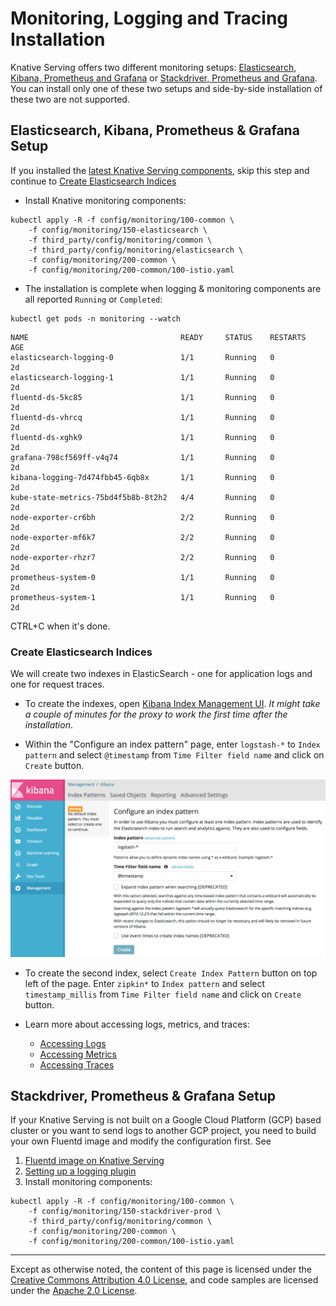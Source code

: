 # Monitoring, Logging and Tracing Installation

Knative Serving offers two different monitoring setups:
[Elasticsearch, Kibana, Prometheus and Grafana](#Elasticsearch,-Kibana,-Prometheus-&-Grafana-Setup) or [Stackdriver, Prometheus and Grafana](#Stackdriver,-Prometheus-&-Grafana-Setup). You can install only one of these two setups and side-by-side installation of these two are not supported.

## Elasticsearch, Kibana, Prometheus & Grafana Setup

If you installed the [latest Knative Serving components](../install/README.md#Installing-Knative),
skip this step and continue to [Create Elasticsearch Indices](#Create-Elasticsearch-Indices)

* Install Knative monitoring components:
```
kubectl apply -R -f config/monitoring/100-common \
    -f config/monitoring/150-elasticsearch \
    -f third_party/config/monitoring/common \
    -f third_party/config/monitoring/elasticsearch \
    -f config/monitoring/200-common \
    -f config/monitoring/200-common/100-istio.yaml
```
* The installation is complete when logging & monitoring components are all reported `Running` or `Completed`:
```
kubectl get pods -n monitoring --watch
```
```
NAME                                  READY     STATUS    RESTARTS   AGE
elasticsearch-logging-0               1/1       Running   0          2d
elasticsearch-logging-1               1/1       Running   0          2d
fluentd-ds-5kc85                      1/1       Running   0          2d
fluentd-ds-vhrcq                      1/1       Running   0          2d
fluentd-ds-xghk9                      1/1       Running   0          2d
grafana-798cf569ff-v4q74              1/1       Running   0          2d
kibana-logging-7d474fbb45-6qb8x       1/1       Running   0          2d
kube-state-metrics-75bd4f5b8b-8t2h2   4/4       Running   0          2d
node-exporter-cr6bh                   2/2       Running   0          2d
node-exporter-mf6k7                   2/2       Running   0          2d
node-exporter-rhzr7                   2/2       Running   0          2d
prometheus-system-0                   1/1       Running   0          2d
prometheus-system-1                   1/1       Running   0          2d
```
CTRL+C when it's done.

### Create Elasticsearch Indices

We will create two indexes in ElasticSearch - one for application logs and one for request traces.

* To create the indexes, open [Kibana Index Management UI](http://localhost:8001/api/v1/namespaces/monitoring/services/kibana-logging/proxy/app/kibana#/management/kibana/index). *It might take a couple of minutes for the proxy to work the first time after the installation*.

* Within the "Configure an index pattern" page, enter `logstash-*` to `Index pattern` and select `@timestamp` from `Time Filter field name` and click on `Create` button.

![Create logstash-* index](images/kibana-landing-page-configure-index.png)

* To create the second index, select `Create Index Pattern` button on top left of the page.
Enter `zipkin*` to `Index pattern` and select `timestamp_millis` from `Time Filter field name` and click on `Create` button.

* Learn more about accessing logs, metrics, and traces:
  * [Accessing Logs](./accessing-logs.md)
  * [Accessing Metrics](./accessing-metrics.md)
  * [Accessing Traces](./accessing-traces.md)

## Stackdriver, Prometheus & Grafana Setup

If your Knative Serving is not built on a Google Cloud Platform (GCP) based cluster or you want to send logs to another GCP project, you need to build your own Fluentd image and modify the configuration first. See

1. [Fluentd image on Knative Serving](/image/fluentd/README.md)
2. [Setting up a logging plugin](setting-up-a-logging-plugin.md)
3. Install monitoring components:  
  ```
  kubectl apply -R -f config/monitoring/100-common \
      -f config/monitoring/150-stackdriver-prod \
      -f third_party/config/monitoring/common \
      -f config/monitoring/200-common \
      -f config/monitoring/200-common/100-istio.yaml
  ```

---

Except as otherwise noted, the content of this page is licensed under the
[Creative Commons Attribution 4.0 License](https://creativecommons.org/licenses/by/4.0/),
and code samples are licensed under the
[Apache 2.0 License](https://www.apache.org/licenses/LICENSE-2.0).
